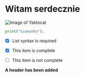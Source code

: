 # <h1> Witam serdecznie

![Image of Yaktocat](https://octodex.github.com/images/yaktocat.png)

```Python
print("Siemanko");
```

- [x] List syntax is required
- [x] This item is complete
- [ ] This item is not complete






























**A header has been added**
